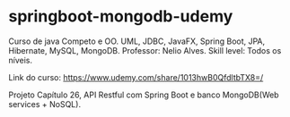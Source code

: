 # springboot-mongodb-udemy

Curso de java Competo e OO. UML, JDBC, JavaFX, Spring Boot, JPA, Hibernate, MySQL, MongoDB.
Professor: Nelio Alves.
Skill level: Todos os níveis.

Link do curso: https://www.udemy.com/share/1013hwB0QfdltbTX8=/

Projeto Capítulo 26, API Restful com Spring Boot e banco MongoDB(Web services + NoSQL).
